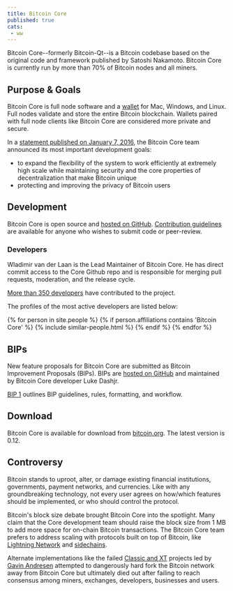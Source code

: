 ```yaml
---
title: Bitcoin Core
published: true
cats:
 - ww
---
```

Bitcoin Core--formerly Bitcoin-Qt--is a Bitcoin codebase based on the original code and framework published by Satoshi Nakamoto. Bitcoin Core is currently run by more than 70% of Bitcoin nodes and all miners. 

## Purpose & Goals

Bitcoin Core is full node software and a [wallet](/en/find-the-best-bitcoin-wallet/) for Mac, Windows, and Linux. Full nodes validate and store the entire Bitcoin blockchain. Wallets paired with full node clients like Bitcoin Core are considered more private and secure.

In a [statement published on January 7, 2016](https://bitcoincore.org/en/2016/01/07/statement/), the Bitcoin Core team announced its most important development goals:  

* to expand the flexibility of the system to work efficiently at extremely high scale while maintaining security and the core properties of decentralization that make Bitcoin unique
* protecting and improving the privacy of Bitcoin users

## Development

Bitcoin Core is open source and [hosted on GitHub](https://github.com/bitcoin/bitcoin/graphs/contributors). [Contribution guidelines](https://bitcoincore.org/en/faq/contributing-code/) are available for anyone who wishes to submit code or peer-review.   

### Developers

Wladimir van der Laan is the Lead Maintainer of Bitcoin Core. He has direct commit access to the Core Github repo and is responsible for merging pull requests, moderation, and the release cycle. 

[More than 350 developers](https://github.com/bitcoin/bitcoin/graphs/contributors) have contributed to the project. 

The profiles of the most active developers are listed below: 

<div class="similar-people-wrap">
{% for person in site.people %}
{% if person.affiliations contains 'Bitcoin Core' %}
{% include similar-people.html %}
{% endif %}
{% endfor %}
</div>

## BIPs

New feature proposals for Bitcoin Core are submitted as Bitcoin Improvement Proposals (BIPs). BIPs are [hosted on GitHub](https://github.com/bitcoin/bips/) and maintained by Bitcoin Core developer Luke Dashjr. 

[BIP 1](https://github.com/bitcoin/bips/blob/master/bip-0001.mediawiki) outlines BIP guidelines, rules, formatting, and workflow. 

## Download

Bitcoin Core is available for download from [bitcoin.org](https://bitcoin.org/en/download). The latest version is 0.12. 

## Controversy

Bitcoin stands to uproot, alter, or damage existing financial institutions, governments, payment networks, and currencies. Like with any groundbreaking technology, not every user agrees on how/which features should be implemented, or who should control the protocol. 

Bitcoin's block size debate brought Bitcoin Core into the spotlight. Many claim that the Core development team should raise the block size from 1 MB to add more space for on-chain Bitcoin transactions. The Bitcoin Core team prefers to address scaling with protocols built on top of Bitcoin, like [Lightning Network](/adam-back-lightning-network/) and [sidechains](/what-are-sidechains/).  

Alternate implementations like the failed [Classic and XT](https://bitcoinmagazine.com/articles/unlimited-classic-and-bitpay-core-bitcoin-s-new-kids-on-the-blockchain-1452705977) projects led by [Gavin Andresen](/gavin-andresen/) attempted to dangerously hard fork the Bitcoin network away from Bitcoin Core but ultimately died out after failing to reach consensus among miners, exchanges, developers, businesses and users. 